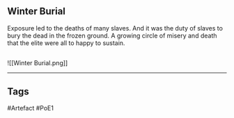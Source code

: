 ## Winter Burial
Exposure led to the deaths of many slaves.
And it was the duty of slaves to bury the dead in the frozen ground.
A growing circle of misery and death
that the elite were all to happy to sustain.
##
![[Winter Burial.png]]

---
## Tags
#Artefact
#PoE1